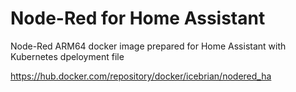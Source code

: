 # Node-Red for Home Assistant
Node-Red ARM64 docker image prepared for Home Assistant with Kubernetes dpeloyment file

https://hub.docker.com/repository/docker/icebrian/nodered_ha
